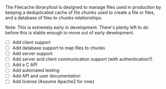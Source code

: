 The Filecache library/tool is designed to manage files used in production by keeping a deduplicated cache of file chunks used to create a file or files, and a database of files to chunks relationships.

Note: This is extremely early in development. There's plenty left to do before this is stable enough to move out of early development.

- [ ] Add client support
- [ ] Add database support to map files to chunks
- [ ] Add server support
- [ ] Add server and client communication support (with authentication?)
- [ ] Add a C API
- [ ] Add automated testing
- [ ] Add API and user documentation
- [ ] Add license (Assume Apache2 for now)
